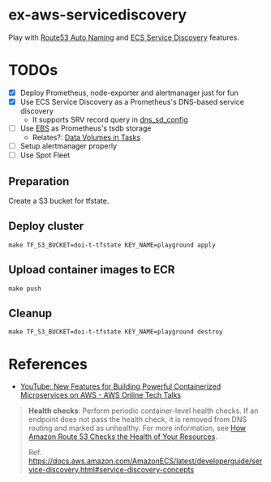 # ex-aws-servicediscovery

Play with [Route53 Auto Naming](https://docs.aws.amazon.com/Route53/latest/APIReference/overview-service-discovery.html) and [ECS Service Discovery](https://aws.amazon.com/blogs/aws/amazon-ecs-service-discovery/) features.

# TODOs
- [x] Deploy Prometheus, node-exporter and alertmanager just for fun
- [x] Use ECS Service Discovery as a Prometheus's DNS-based service discovery
    - It supports SRV record query in [dns_sd_config](https://prometheus.io/docs/prometheus/latest/configuration/configuration/#dns_sd_config)
- [ ] Use [EBS](https://docs.aws.amazon.com/AmazonECS/latest/developerguide/ecs-ami-storage-config.html) as Prometheus's tsdb storage
    - Relates?: [Data Volumes in Tasks](https://docs.aws.amazon.com/AmazonECS/latest/developerguide/using_data_volumes.html)
- [ ] Setup alertmanager properly
- [ ] Use Spot Fleet

## Preparation
Create a S3 bucket for tfstate.

## Deploy cluster
```shell
make TF_S3_BUCKET=doi-t-tfstate KEY_NAME=playground apply
```

## Upload container images to ECR
```shell
make push
```

## Cleanup
```shell
make TF_S3_BUCKET=doi-t-tfstate KEY_NAME=playground destroy
```

# References
- [YouTube: New Features for Building Powerful Containerized Microservices on AWS - AWS Online Tech Talks](https://www.youtube.com/watch?v=WLD7wqJzKEw)

> **Health checks**: Perform periodic container-level health checks. If an endpoint does not pass the health check, it is removed from DNS routing and marked as unhealthy. For more information, see [How Amazon Route 53 Checks the Health of Your Resources](https://docs.aws.amazon.com/Route53/latest/DeveloperGuide/welcome-health-checks.html).
>
> Ref. https://docs.aws.amazon.com/AmazonECS/latest/developerguide/service-discovery.html#service-discovery-concepts

